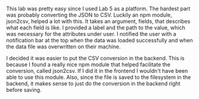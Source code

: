This lab was pretty easy since I used Lab 5 as a platform. The hardest part
was probably converting the JSON to CSV. Luckily an npm module, json2csv, helped
a lot with this. It takes an argument, fields, that describes what each field is like.
I provided a label and the path to the value, which was necessary for the attributes
under user.
I notified the user with a notification bar at the top when the data was loaded
successfully and when the data file was overwritten on their machine.

I decided it was easier to put the CSV conversion in the backend. This is because
I found a really nice npm module that helped facilitate the conversion, called json2csv.
If I did it in the frontend I wouldn't have  been able to use this module.
Also, since the file is saved to the filesystem in the backend, it makes sense to just
do the conversion in the backend right before saving.